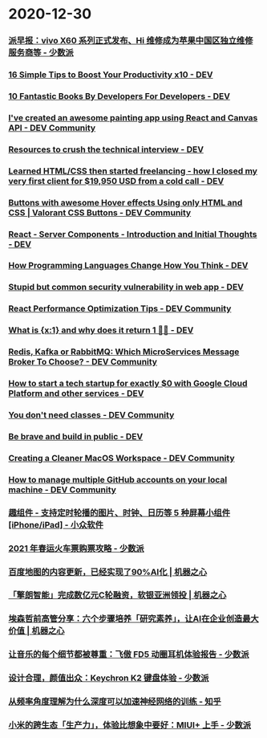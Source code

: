
# 2020-12-30

### [派早报：vivo X60 系列正式发布、Hi 维修成为苹果中国区独立维修服务商等 - 少数派](https://sspai.com/post/64299)

### [16 Simple Tips to Boost Your Productivity x10 - DEV](https://dev.to/mcsee/16-simple-tips-to-boost-your-productivity-x10-1bf3)

### [10 Fantastic Books By Developers For Developers - DEV](https://dev.to/simonholdorf/10-fantastic-books-by-developers-for-developers-3hgc)

### [I've created an awesome painting app using React and Canvas API - DEV Community](https://dev.to/adrianbdesigns/i-ve-created-an-awesome-painting-app-using-react-and-canvas-api-47o9)

### [Resources to crush the technical interview - DEV](https://dev.to/denicmarko/resources-to-crush-the-technical-interview-1fc4)

### [Learned HTML/CSS then started freelancing - how I closed my very first client for $19,950 USD from a cold call - DEV](https://dev.to/coder_sales/learned-html-css-then-started-freelancing-how-i-closed-my-very-first-client-for-19-950-usd-from-a-cold-call-3701)

### [Buttons with awesome Hover effects Using only HTML and CSS | Valorant CSS Buttons - DEV Community](https://dev.to/lampewebdev/buttons-with-awesome-hover-effects-using-only-html-and-css-valorant-css-buttons-4icf)

### [React - Server Components - Introduction and Initial Thoughts - DEV](https://dev.to/sidthesloth92/react-server-components-initial-thoughts-3lml)

### [How Programming Languages Change How You Think - DEV](https://dev.to/integerman/how-programming-languages-change-how-you-think-ok1)

### [Stupid but common security vulnerability in web app  - DEV](https://dev.to/franzwong/stupid-but-common-security-vulnerability-in-web-app-24fd)

### [React Performance Optimization Tips - DEV Community](https://dev.to/harshdand/react-performance-optimization-tips-4238)

### [What is {x:1} and why does it return 1 🤷‍♂️  - DEV](https://dev.to/h43z/what-is-x-1-and-why-does-it-return-1-lbj)

### [Redis, Kafka or RabbitMQ: Which MicroServices Message Broker To Choose? - DEV Community](https://dev.to/assyahid/redis-kafka-or-rabbitmq-which-microservices-message-broker-to-choose-55k8)

### [How to start a tech startup for exactly $0 with Google Cloud Platform and other services - DEV](https://dev.to/geshan/how-to-start-a-tech-startup-for-exactly-0-with-google-cloud-platform-and-other-services-4i4d)

### [You don't need classes - DEV Community](https://dev.to/lukeshiru/you-don-t-need-classes-jk4)

### [Be brave and build in public - DEV](https://dev.to/victoria/be-brave-and-build-in-public-5afg)

### [Creating a Cleaner MacOS Workspace - DEV Community](https://dev.to/m4cs/creating-a-cleaner-macos-workspace-2e35)

### [How to manage multiple GitHub accounts on your local machine - DEV Community](https://dev.to/codetraveling/how-to-manage-multiple-github-accounts-on-your-local-machine-3gj0)

### [趣组件 - 支持定时轮播的图片、时钟、日历等 5 种屏幕小组件[iPhone/iPad] - 小众软件](https://www.appinn.com/qu-zu-jian-for-ios/)

### [2021 年春运火车票购票攻略 - 少数派](https://sspai.com/post/64285)

### [百度地图的内容更新，已经实现了90%AI化 | 机器之心](https://www.jiqizhixin.com/articles/2020-12-30-3)

### [「擎朗智能」完成数亿元C轮融资，软银亚洲领投 | 机器之心](https://www.jiqizhixin.com/articles/2020-12-30-2)

### [埃森哲前高管分享：六个步骤培养「研究素养」，让AI在企业创造最大价值 | 机器之心](https://www.jiqizhixin.com/articles/2020-12-30)

### [让音乐的每个细节都被尊重：飞傲 FD5 动圈耳机体验报告 - 少数派](https://sspai.com/post/64288)

### [设计合理，颜值出众：Keychron K2 键盘体验 - 少数派](https://sspai.com/post/64280)

### [从频率角度理解为什么深度可以加速神经网络的训练 - 知乎](https://zhuanlan.zhihu.com/p/340646831)

### [小米的跨生态「生产力」，体验比想象中要好：MIUI+ 上手 - 少数派](https://sspai.com/post/64310)